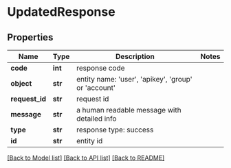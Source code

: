 # UpdatedResponse

## Properties
Name | Type | Description | Notes
------------ | ------------- | ------------- | -------------
**code** | **int** | response code | 
**object** | **str** | entity name: &#39;user&#39;, &#39;apikey&#39;, &#39;group&#39; or &#39;account&#39; | 
**request_id** | **str** | request id | 
**message** | **str** | a human readable message with detailed info | 
**type** | **str** | response type: success | 
**id** | **str** | entity id | 

[[Back to Model list]](../README.md#documentation-for-models) [[Back to API list]](../README.md#documentation-for-api-endpoints) [[Back to README]](../README.md)


